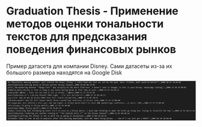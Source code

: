 # Graduation Thesis - Применение  методов оценки тональности текстов для предсказания поведения финансовых рынков
Пример датасета для компании Disney. Сами датасеты из-за их большого размера находятся на Google Disk

![alt text](disney.png "Пример датасета для компании Disney")

